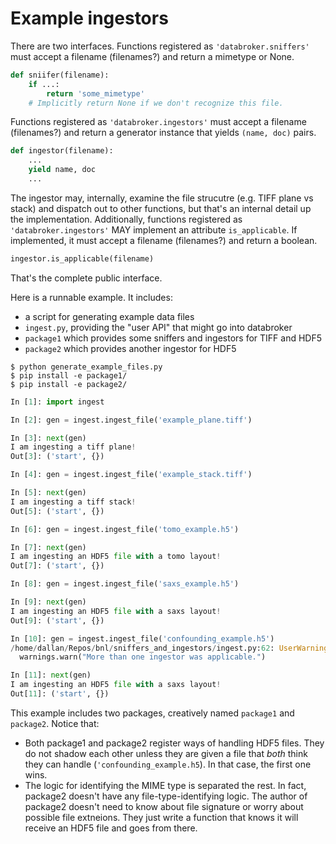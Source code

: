 # Example ingestors

There are two interfaces. Functions registered as ``'databroker.sniffers'``
must accept a filename (filenames?) and return a mimetype or None.

```python
def sniifer(filename):
    if ...:
        return 'some_mimetype'
    # Implicitly return None if we don't recognize this file.
```

Functions registered as ``'databroker.ingestors'`` must accept a filename
(filenames?) and return a generator instance that yields ``(name, doc)`` pairs.

```python
def ingestor(filename):
    ...
    yield name, doc
    ...
```

The ingestor may, internally, examine the file strucutre (e.g. TIFF plane vs stack) and
dispatch out to other functions, but that's an internal detail up the
implementation. Additionally, functions registered as ``'databroker.ingestors'``
MAY implement an attribute ``is_applicable``. If implemented, it must accept a
filename (filenames?) and return a boolean.

```python
ingestor.is_applicable(filename)
```

That's the complete public interface.

Here is a runnable example. It includes:

* a script for generating example data files
* ``ingest.py``, providing the "user API" that might go into databroker
* ``package1`` which provides some sniffers and ingestors for TIFF and HDF5
* ``package2`` which provides another ingestor for HDF5

```
$ python generate_example_files.py
$ pip install -e package1/
$ pip install -e package2/
```

```py
In [1]: import ingest                                                                                                                                                                         

In [2]: gen = ingest.ingest_file('example_plane.tiff')                                                                                                                                        

In [3]: next(gen)                                                                                                                                                                             
I am ingesting a tiff plane!
Out[3]: ('start', {})

In [4]: gen = ingest.ingest_file('example_stack.tiff')                                                                                                                                        

In [5]: next(gen)                                                                                                                                                                             
I am ingesting a tiff stack!
Out[5]: ('start', {})

In [6]: gen = ingest.ingest_file('tomo_example.h5')                                                                                                                                           

In [7]: next(gen)                                                                                                                                                                             
I am ingesting an HDF5 file with a tomo layout!
Out[7]: ('start', {})

In [8]: gen = ingest.ingest_file('saxs_example.h5')                                                                                                                                           

In [9]: next(gen)                                                                                                                                                                             
I am ingesting an HDF5 file with a saxs layout!
Out[9]: ('start', {})

In [10]: gen = ingest.ingest_file('confounding_example.h5')                                                                                                                                   
/home/dallan/Repos/bnl/sniffers_and_ingestors/ingest.py:62: UserWarning: More than one ingestor was applicable.
  warnings.warn("More than one ingestor was applicable.")

In [11]: next(gen)                                                                                                                                                                            
I am ingesting an HDF5 file with a saxs layout!
Out[11]: ('start', {})
```

This example includes two packages, creatively named ``package1`` and
``package2``. Notice that:

* Both package1 and package2 register ways of handling HDF5 files. They do not
  shadow each other unless they are given a file that *both* think they can
  handle (``'confounding_example.h5``). In that case, the first one wins.
* The logic for identifying the MIME type is separated the rest. In fact,
  package2 doesn't have any file-type-identifying logic. The author of package2
  doesn't need to know about file signature or worry about possible file
  extneions. They just write a function that knows it will receive an HDF5 file
  and goes from there.
